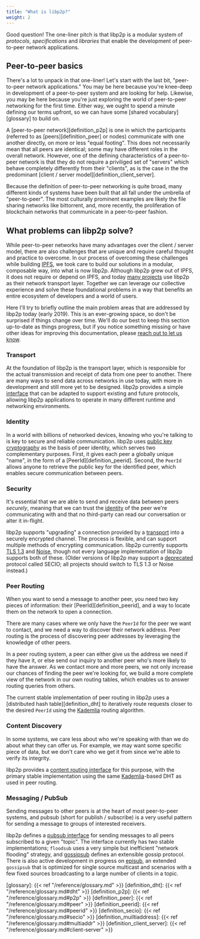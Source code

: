 ```yaml
---
title: "What is libp2p?"
weight: 2
---
```


Good question! The one-liner pitch is that libp2p is a modular system of *protocols*, *specifications* and *libraries* that enable the development of peer-to-peer network applications.

<!--more-->

## Peer-to-peer basics

There's a lot to unpack in that one-liner! Let's start with the last bit, "peer-to-peer network applications." You may be here because you're knee-deep in development of a peer-to-peer system and are looking for help. Likewise, you may be here because you're just exploring the world of peer-to-peer networking for the first time. Either way, we ought to spend a minute defining our terms upfront, so we can have some [shared vocabulary][glossary] to build on.

A [peer-to-peer network][definition_p2p] is one in which the participants (referred to as [peers][definition_peer] or nodes) communicate with one another directly, on more or less "equal footing". This does not necessarily mean that all peers are identical; some may have different roles in the overall network. However, one of the defining characteristics of a peer-to-peer network is that they do not require a priviliged set of "servers" which behave completely differently from their "clients", as is the case in the the predominant [client / server model][definition_client_server].

Because the definition of peer-to-peer networking is quite broad, many different kinds of systems have been built that all fall under the umbrella of "peer-to-peer". The most culturally prominent examples are likely the file sharing networks like bittorrent, and, more recently, the proliferation of blockchain networks that communicate in a peer-to-peer fashion.

## What problems can libp2p solve?

While peer-to-peer networks have many advantages over the client / server model, there are also challenges that are unique and require careful thought and practice to overcome. In our process of overcoming these challenges while building [IPFS](https://ipfs.io), we took care to build our solutions in a modular, composable way, into what is now libp2p. Although libp2p grew out of IPFS, it does not require or depend on IPFS, and today [many projects][built_with_libp2p] use libp2p as their network transport layer. Together we can leverage our collective experience and solve these foundational problems in a way that benefits an entire ecosystem of developers and a world of users.



Here I'll try to briefly outline the main problem areas that are addressed by libp2p today (early 2019). This is an ever-growing space, so don't be surprised if things change over time. We'll do our best to keep this section up-to-date as things progress, but if you notice something missing or have other ideas for improving this documentation, please [reach out to let us know][help_improve_docs].

<!-- TODO: as concept articles are written expanding on the below, add links -->

### Transport

At the foundation of libp2p is the transport layer, which is responsible for the actual transmission and receipt of data from one peer to another. There are many ways to send data across networks in use today, with more in development and still more yet to be designed. libp2p provides a simple [interface](https://github.com/libp2p/js-libp2p-interfaces) that can be adapted to support existing and future protocols, allowing libp2p applications to operate in many different runtime and networking environments.

### Identity

In a world with billions of networked devices, knowing who you're talking to is key to secure and reliable communication. libp2p uses [public key cryptography](https://en.wikipedia.org/wiki/Public-key_cryptography) as the basis of peer identity, which serves two complementary purposes.  First, it gives each peer a globally unique "name", in the form of a [PeerId][definition_peerid]. Second, the `PeerId` allows anyone to retrieve the public key for the identified peer, which enables secure communication between peers.

### Security

It's essential that we are able to send and receive data between peers *securely*, meaning that we can trust the [identity](#identity) of the peer we're communicating with and that no third-party can read our conversation or alter it in-flight.

libp2p supports "upgrading" a connection provided by a [transport](#transport) into a securely encrypted channel. The process is flexible, and can support multiple methods of encrypting communication. libp2p currently supports [TLS 1.3](https://www.ietf.org/blog/tls13/) and [Noise](https://noiseproject.org/), though not every language implementation of libp2p supports both of these. (Older versions of libp2p may support a [deprecated](https://blog.ipfs.io/2020-08-07-deprecating-secio/) protocol called SECIO; all projects should switch to TLS 1.3 or Noise instead.)

### Peer Routing

When you want to send a message to another peer, you need two key pieces of information: their [PeerId][definition_peerid], and a way to locate them on the network to open a connection.

There are many cases where we only have the `PeerId` for the peer we want to contact, and we need a way to discover their network address. Peer routing is the process of discovering peer addresses by leveraging the knowledge of other peers.

In a peer routing system, a peer can either give us the address we need if they have it, or else send our inquiry to another peer who's more likely to have the answer. As we contact more and more peers, we not only increase our chances of finding the peer we're looking for, we build a more complete view of the network in our own routing tables, which enables us to answer routing queries from others.

The current stable implementation of peer routing in libp2p uses a [distributed hash table][definition_dht] to iteratively route requests closer to the desired `PeerId` using the [Kademlia][wiki_kademlia] routing algorithm.


### Content Discovery

In some systems, we care less about who we're speaking with than we do about what they can offer us. For example, we may want some specific piece of data, but we don't care who we get it from since we're able to verify its integrity.

libp2p provides a [content routing interface][interface_content_routing] for this purpose, with the primary stable implementation using the same [Kademlia][wiki_kademlia]-based DHT as used in peer routing.

### Messaging / PubSub

Sending messages to other peers is at the heart of most peer-to-peer systems, and pubsub (short for publish / subscribe) is a very useful pattern for sending a message to groups of interested receivers.

libp2p defines a [pubsub interface][interface_pubsub] for sending messages to all peers subscribed to a given "topic". The interface currently has two stable implementations; `floodsub` uses a very simple but inefficient  "network flooding" strategy, and [gossipsub](https://github.com/libp2p/specs/tree/master/pubsub/gossipsub) defines an extensible gossip protocol.  There is also active development in progress on [episub](https://github.com/libp2p/specs/blob/master/pubsub/gossipsub/episub.md), an extended `gossipsub` that is optimized for single source multicast and scenarios with a few fixed sources broadcasting to a large number of clients in a topic.

[glossary]: {{< ref "/reference/glossary.md" >}}
[definition_dht]: {{< ref "/reference/glossary.md#dht" >}}
[definition_p2p]: {{< ref "/reference/glossary.md#p2p" >}}
[definition_peer]: {{< ref "/reference/glossary.md#peer" >}}
[definition_peerid]: {{< ref "/reference/glossary.md#peerid" >}}
[definition_secio]: {{< ref "/reference/glossary.md#secio" >}}
[definition_muiltiaddress]: {{< ref "/reference/glossary.md#multiaddr" >}}
[definition_client_server]: {{< ref "/reference/glossary.md#client-server" >}}

[interface_content_routing]: https://github.com/libp2p/interface-content-routing
[interface_pubsub]: https://github.com/libp2p/specs/tree/master/pubsub


[built_with_libp2p]: https://discuss.libp2p.io/c/ecosystem-community
[help_improve_docs]: https://github.com/libp2p/docs/issues

[wiki_kademlia]: https://en.wikipedia.org/wiki/Kademlia
